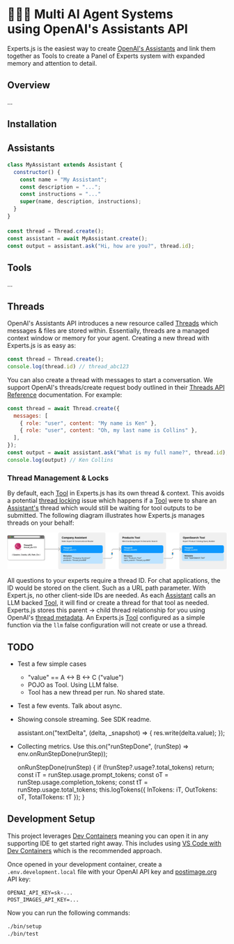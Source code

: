 # 🤖🤖🤖 Multi AI Agent Systems <br>using OpenAI's Assistants API

Experts.js is the easiest way to create [OpenAI's Assistants](https://platform.openai.com/docs/assistants/how-it-works) and link them together as Tools to create a Panel of Experts system with expanded memory and attention to detail.

## Overview

...

## Installation



## Assistants


```javascript
class MyAssistant extends Assistant {
  constructor() {
    const name = "My Assistant";
    const description = "...";
    const instructions = "..."
    super(name, description, instructions);
  }
}

const thread = Thread.create();
const assistant = await MyAssistant.create();
const output = assistant.ask("Hi, how are you?", thread.id);
```

## Tools

...

## Threads

OpenAI's Assistants API introduces a new resource called [Threads](https://platform.openai.com/docs/assistants/how-it-works/managing-threads-and-messages) which messages & files are stored within. Essentially, threads are a managed context window or memory for your agent. Creating a new thread with Experts.js is as easy as:

```javascript
const thread = Thread.create();
console.log(thread.id) // thread_abc123
```

You can also create a thread with messages to start a conversation. We support OpenAI's threads/create request body outlined in their [Threads API Reference](https://platform.openai.com/docs/api-reference/threads) documentation. For example:

```javascript
const thread = await Thread.create({
  messages: [
    { role: "user", content: "My name is Ken" },
    { role: "user", content: "Oh, my last name is Collins" },
  ],
});
const output = await assistant.ask("What is my full name?", thread.id);
console.log(output) // Ken Collins
```

### Thread Management & Locks

By default, each [Tool](#tools) in Experts.js has its own thread & context. This avoids a potential [thread locking](https://platform.openai.com/docs/assistants/how-it-works/thread-locks) issue which happens if a  [Tool](#tools) were to share an [Assistant's](#assistant) thread which would still be waiting for tool outputs to be submitted. The following diagram illustrates how Experts.js manages threads on your behalf:

![Panel of Experts Thread Management](docs/images/panel-of-experts-thread-management.webp)

All questions to your experts require a thread ID. For chat applications, the ID would be stored on the client. Such as a URL path parameter. With Expert.js, no other client-side IDs are needed. As each [Assistant](#assistants) calls an LLM backed [Tool](#tools), it will find or create a thread for that tool as needed. Experts.js stores this parent -> child thread relationship for you using OpenAI's [thread metadata](https://platform.openai.com/docs/api-reference/threads/modifyThread). An Experts.js [Tool](#tools) configured as a simple function via the `llm` false configuration will not create or use a thread. 

## TODO

- Test a few simple cases
  - "value" == A <-> B <-> C ("value")
  - POJO as Tool. Using LLM false.
  - Tool has a new thread per run. No shared state.

- Test a few events. Talk about async.

- Showing console streaming. See SDK readme.

  assistant.on("textDelta", (delta, _snapshot) => {
    res.write(delta.value);
  });

- Collecting metrics. Use this.on("runStepDone", (runStep) => env.onRunStepDone(runStep));

  onRunStepDone(runStep) {
    if (!runStep?.usage?.total_tokens) return;
    const iT = runStep.usage.prompt_tokens;
    const oT = runStep.usage.completion_tokens;
    const tT = runStep.usage.total_tokens;
    this.logTokens({ InTokens: iT, OutTokens: oT, TotalTokens: tT });
  }

## Development Setup

This project leverages [Dev Containers](https://containers.dev/) meaning you can open it in any supporting IDE to get started right away. This includes using [VS Code with Dev Containers](https://www.youtube.com/watch?v=b1RavPr_878) which is the recommended approach.

Once opened in your development container, create a `.env.development.local` file with your OpenAI API key and [postimage.org](https://postimages.org) API key:

```
OPENAI_API_KEY=sk-...
POST_IMAGES_API_KEY=...
```

Now you can run the following commands:

```bash
./bin/setup
./bin/test
```

